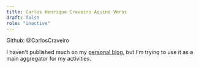 ```yaml
---
title: Carlos Henrique Craveiro Aquino Veras
draft: false
role: "inactive"
---
```


Github: @CarlosCraveiro

I haven't published much on my [personal blog](https://carloscraveiro.github.io/personal_blog/), but I'm trying to use it as a main aggregator for my activities.
